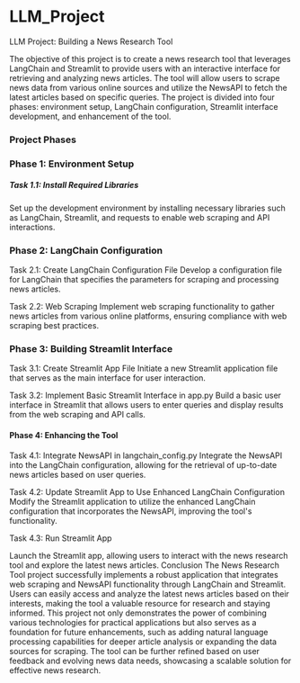 # LLM_Project

LLM Project: Building a News Research Tool

The objective of this project is to create a news research tool that leverages LangChain and Streamlit to provide users with an interactive interface for retrieving and analyzing news articles. The tool will allow users to scrape news data from various online sources and utilize the NewsAPI to fetch the latest articles based on specific queries. The project is divided into four phases: environment setup, LangChain configuration, Streamlit interface development, and enhancement of the tool.

### Project Phases

### Phase 1: Environment Setup
##### Task 1.1: Install Required Libraries
Set up the development environment by installing necessary libraries such as LangChain, Streamlit, and requests to enable web scraping and API interactions.

### Phase 2: LangChain Configuration
Task 2.1: Create LangChain Configuration File
Develop a configuration file for LangChain that specifies the parameters for scraping and processing news articles.

Task 2.2: Web Scraping
Implement web scraping functionality to gather news articles from various online platforms, ensuring compliance with web scraping best practices.

### Phase 3: Building Streamlit Interface
Task 3.1: Create Streamlit App File
Initiate a new Streamlit application file that serves as the main interface for user interaction.

Task 3.2: Implement Basic Streamlit Interface in app.py
Build a basic user interface in Streamlit that allows users to enter queries and display results from the web scraping and API calls.

#### Phase 4: Enhancing the Tool
Task 4.1: Integrate NewsAPI in langchain_config.py
Integrate the NewsAPI into the LangChain configuration, allowing for the retrieval of up-to-date news articles based on user queries.

Task 4.2: Update Streamlit App to Use Enhanced LangChain Configuration
Modify the Streamlit application to utilize the enhanced LangChain configuration that incorporates the NewsAPI, improving the tool's functionality.

Task 4.3: Run Streamlit App

Launch the Streamlit app, allowing users to interact with the news research tool and explore the latest news articles.
Conclusion
The News Research Tool project successfully implements a robust application that integrates web scraping and NewsAPI functionality through LangChain and Streamlit. Users can easily access and analyze the latest news articles based on their interests, making the tool a valuable resource for research and staying informed. This project not only demonstrates the power of combining various technologies for practical applications but also serves as a foundation for future enhancements, such as adding natural language processing capabilities for deeper article analysis or expanding the data sources for scraping. The tool can be further refined based on user feedback and evolving news data needs, showcasing a scalable solution for effective news research.
